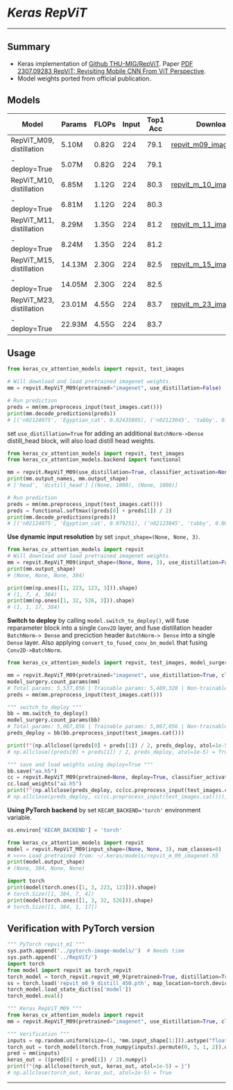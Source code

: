 
# ___Keras RepViT___
***

## Summary
  - Keras implementation of [Github THU-MIG/RepViT](https://github.com/THU-MIG/RepViT). Paper [PDF 2307.09283 RepViT: Revisiting Mobile CNN From ViT Perspective](https://arxiv.org/pdf/2307.09283.pdf).
  - Model weights ported from official publication.
## Models
  | Model                    | Params | FLOPs | Input | Top1 Acc | Download |
  | ------------------------ | ------ | ----- | ----- | -------- | -------- |
  | RepViT_M09, distillation | 5.10M  | 0.82G | 224   | 79.1     | [repvit_m09_imagenet.h5](https://github.com/leondgarse/keras_cv_attention_models/releases/download/levit/repvit_m_09_imagenet.h5) |
  | - deploy=True            | 5.07M  | 0.82G | 224   | 79.1     |          |
  | RepViT_M10, distillation | 6.85M  | 1.12G | 224   | 80.3     | [repvit_m_10_imagenet.h5](https://github.com/leondgarse/keras_cv_attention_models/releases/download/levit/repvit_m_10_imagenet.h5) |
  | - deploy=True            | 6.81M  | 1.12G | 224   | 80.3     |          |
  | RepViT_M11, distillation | 8.29M  | 1.35G | 224   | 81.2     | [repvit_m_11_imagenet.h5](https://github.com/leondgarse/keras_cv_attention_models/releases/download/levit/repvit_m_11_imagenet.h5) |
  | - deploy=True            | 8.24M  | 1.35G | 224   | 81.2     |          |
  | RepViT_M15, distillation | 14.13M | 2.30G | 224   | 82.5     | [repvit_m_15_imagenet.h5](https://github.com/leondgarse/keras_cv_attention_models/releases/download/levit/repvit_m_15_imagenet.h5) |
  | - deploy=True            | 14.05M | 2.30G | 224   | 82.5     |          |
  | RepViT_M23, distillation | 23.01M | 4.55G | 224   | 83.7     | [repvit_m_23_imagenet.h5](https://github.com/leondgarse/keras_cv_attention_models/releases/download/levit/repvit_m_23_imagenet.h5) |
  | - deploy=True            | 22.93M | 4.55G | 224   | 83.7     |          |
## Usage
  ```py
  from keras_cv_attention_models import repvit, test_images

  # Will download and load pretrained imagenet weights.
  mm = repvit.RepViT_M09(pretrained="imagenet", use_distillation=False)

  # Run prediction
  preds = mm(mm.preprocess_input(test_images.cat()))
  print(mm.decode_predictions(preds))
  # [('n02124075', 'Egyptian_cat', 0.82435805), ('n02123045', 'tabby', 0.033731826), ...]
  ```
  set `use_distillation=True` for adding an additional `BatchNorm->Dense` distill_head block, will also load distill head weights.
  ```py
  from keras_cv_attention_models import repvit, test_images
  from keras_cv_attention_models.backend import functional

  mm = repvit.RepViT_M09(use_distillation=True, classifier_activation=None)
  print(mm.output_names, mm.output_shape)
  # ['head', 'distill_head'] [(None, 1000), (None, 1000)]

  # Run prediction
  preds = mm(mm.preprocess_input(test_images.cat()))
  preds = functional.softmax((preds[0] + preds[1]) / 2)
  print(mm.decode_predictions(preds))
  # [('n02124075', 'Egyptian_cat', 0.979251), ('n02123045', 'tabby', 0.008092029), ...]
  ```
  **Use dynamic input resolution** by set `input_shape=(None, None, 3)`.
  ```py
  from keras_cv_attention_models import repvit
  # Will download and load pretrained imagenet weights.
  mm = repvit.RepViT_M09(input_shape=(None, None, 3), use_distillation=False, num_classes=0)
  print(mm.output_shape)
  # (None, None, None, 384)

  print(mm(np.ones([1, 223, 123, 3])).shape)
  # (1, 7, 4, 384)
  print(mm(np.ones([1, 32, 526, 3])).shape)
  # (1, 1, 17, 384)
  ```
  **Switch to deploy** by calling `model.switch_to_deploy()`, will fuse reparameter block into a single `Conv2D` layer, and fuse distillation header `BatchNorm-> Dense` and preciction header `BatchNorm-> Dense` into a single `Dense` layer. Also applying `convert_to_fused_conv_bn_model` that fusing `Conv2D->BatchNorm`.
  ```py
  from keras_cv_attention_models import repvit, test_images, model_surgery

  mm = repvit.RepViT_M09(pretrained="imagenet", use_distillation=True, classifier_activation=None)
  model_surgery.count_params(mm)
  # Total params: 5,537,856 | Trainable params: 5,489,328 | Non-trainable params:48,528
  preds = mm(mm.preprocess_input(test_images.cat()))

  """ switch_to_deploy """
  bb = mm.switch_to_deploy()
  model_surgery.count_params(bb)
  # Total params: 5,067,056 | Trainable params: 5,067,056 | Non-trainable params:0
  preds_deploy = bb(bb.preprocess_input(test_images.cat()))

  print(f"{np.allclose((preds[0] + preds[1]) / 2, preds_deploy, atol=1e-5) = }")
  # np.allclose((preds[0] + preds[1]) / 2, preds_deploy, atol=1e-5) = True

  """ save and load weights using deploy=True """
  bb.save("aa.h5")
  cc = repvit.RepViT_M09(pretrained=None, deploy=True, classifier_activation=None)
  cc.load_weights("aa.h5")
  print(f"{np.allclose(preds_deploy, cc(cc.preprocess_input(test_images.cat())), atol=1e-7) = }")
  # np.allclose(preds_deploy, cc(cc.preprocess_input(test_images.cat())), atol=1e-7) = True
  ```
  **Using PyTorch backend** by set `KECAM_BACKEND='torch'` environment variable.
  ```py
  os.environ['KECAM_BACKEND'] = 'torch'

  from keras_cv_attention_models import repvit
  model = repvit.RepViT_M09(input_shape=(None, None, 3), num_classes=0)
  # >>>> Load pretrained from: ~/.keras/models/repvit_m_09_imagenet.h5
  print(model.output_shape)
  # (None, 384, None, None)

  import torch
  print(model(torch.ones([1, 3, 223, 123])).shape)
  # torch.Size([1, 384, 7, 4])
  print(model(torch.ones([1, 3, 32, 526])).shape)
  # torch.Size([1, 384, 1, 17])
  ```  
## Verification with PyTorch version
  ```py
  """ PyTorch repvit_m1 """
  sys.path.append('../pytorch-image-models/')  # Needs timm
  sys.path.append('../RepViT/')
  import torch
  from model import repvit as torch_repvit
  torch_model = torch_repvit.repvit_m0_9(pretrained=True, distillation=True)
  ss = torch.load('repvit_m0_9_distill_450.pth', map_location=torch.device('cpu'))
  torch_model.load_state_dict(ss['model'])
  torch_model.eval()

  """ Keras RepViT_M09 """
  from keras_cv_attention_models import repvit
  mm = repvit.RepViT_M09(pretrained="imagenet", use_distillation=True, classifier_activation=None)

  """ Verification """
  inputs = np.random.uniform(size=(1, *mm.input_shape[1:])).astype("float32")
  torch_out = torch_model(torch.from_numpy(inputs).permute(0, 3, 1, 2)).detach().numpy()
  pred = mm(inputs)
  keras_out = ((pred[0] + pred[1]) / 2).numpy()
  print(f"{np.allclose(torch_out, keras_out, atol=1e-5) = }")
  # np.allclose(torch_out, keras_out, atol=1e-5) = True
  ```
***
